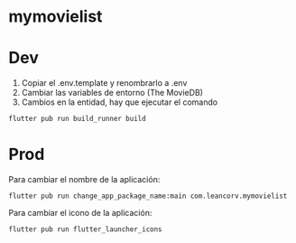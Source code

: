 # mymovielist

# Dev

1. Copiar el .env.template y renombrarlo a .env
2. Cambiar las variables de entorno (The MovieDB)
3. Cambios en la entidad, hay que ejecutar el comando
```
flutter pub run build_runner build
``` 

# Prod
Para cambiar el nombre de la aplicación:
```
flutter pub run change_app_package_name:main com.leancorv.mymovielist
``` 

Para cambiar el icono de la aplicación:
```
flutter pub run flutter_launcher_icons
``` 
